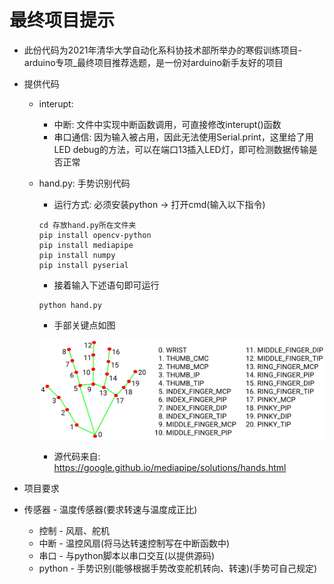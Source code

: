 # 最终项目提示

* 此份代码为2021年清华大学自动化系科协技术部所举办的寒假训练项目-arduino专项_最终项目推荐选题，是一份对arduino新手友好的项目

* 提供代码

  * interupt: 

    * 中断: 文件中实现中断函数调用，可直接修改interupt()函数
    * 串口通信: 因为输入被占用，因此无法使用Serial.print，这里给了用LED debug的方法，可以在端口13插入LED灯，即可检测数据传输是否正常

  * hand.py: 手势识别代码

    * 运行方式: 必须安装python -> 打开cmd(输入以下指令)

    ```
    cd 存放hand.py所在文件夹
    pip install opencv-python
    pip install mediapipe
    pip install numpy
    pip install pyserial
    ```

    * 接着输入下述语句即可运行

    ```
    python hand.py
    ```
    
    * 手部关键点如图
    
    ![hand_landmarks](hand_landmarks.png)
    
    * 源代码来自: https://google.github.io/mediapipe/solutions/hands.html

* 项目要求
* 传感器 - 温度传感器(要求转速与温度成正比)
  * 控制 - 风扇、舵机
  * 中断 - 温控风扇(将马达转速控制写在中断函数中)
  * 串口 - 与python脚本以串口交互(以提供源码)
  * python - 手势识别(能够根据手势改变舵机转向、转速)(手势可自己规定)
